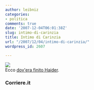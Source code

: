 ```yaml
---
author: leibniz
categories:
- politica
comments: true
date: '2007-12-04T06:01:38Z'
slug: intimo-di-carinzia
title: Intimo di Carinzia
url: "/2007/12/04/intimo-di-carinzia/"
wordpress_id: 2607

---
```

![](http://www.corriere.it/Fotogallery/Tagliate/2007/12_Dicembre/03/haid/02.jpg)  
Ecco [dov'era finito Haider](http://www.corriere.it/cronache/07_dicembre_03/haider_carinzia_1ba54666-a1d1-11dc-976f-0003ba99c53b.shtml).

### Corriere.it
